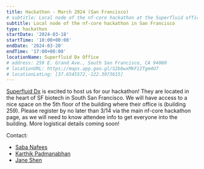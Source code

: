 ```yaml
---
title: Hackathon - March 2024 (San Francisco)
# subtitle: Local node of the nf-core hackathon at the Superfluid office in South San Francisco
subtitle: Local node of the nf-core hackathon in San Francisco
type: hackathon
startDate: '2024-03-18'
startTime: '10:00+00:00'
endDate: '2024-03-20'
endTime: '17:00+00:00'
locationName: Superfluid Dx Office
# address: 259 E. Grand Ave., South San Francisco, CA 94080
# locationURL: https://maps.app.goo.gl/S2bbwxMkF12Tgm4U7
# locationLatLng: [37.6545572,-122.3973615]
---
```


[Superfluid Dx](https://www.superfluiddx.com/) is excited to host us for our hackathon! They are located in the heart of SF biotech in South San Francisco. We will have access to a nice space on the 5th floor of the building where their office is (building 259). Please register by no later than 3/14 via the main nf-core hackathon page, as we will need to know attendee info to get everyone into the building. More logistical details coming soon!

Contact:

- [<i class="fab fa-slack"></i> Saba Nafees](https://nfcore.slack.com/team/U011CR59V8T)
- [<i class="fab fa-slack"></i> Karthik Padmanabhan](https://nfcore.slack.com/team/U067Q5Z4ZL7)
- [<i class="fab fa-slack"></i> Jane Shen](https://nfcore.slack.com/team/U05NPJQ3V7X)
